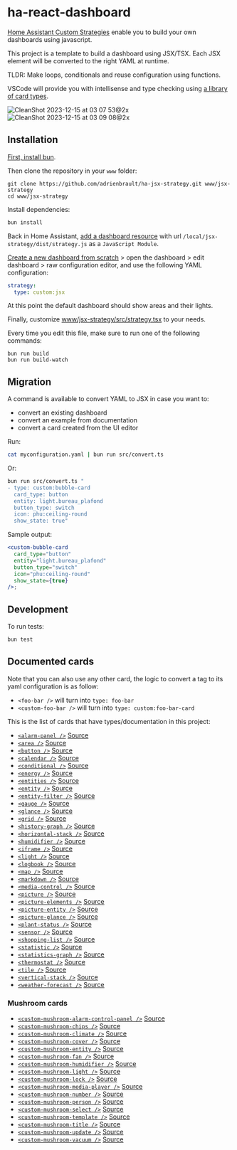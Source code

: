 # ha-react-dashboard

[Home Assistant Custom Strategies](https://developers.home-assistant.io/docs/frontend/custom-ui/custom-strategy/)
enable you to build your own dashboards using javascript.

This project is a template to build a dashboard using JSX/TSX. Each JSX element will be converted to the right YAML at runtime.

TLDR: Make loops, conditionals and reuse configuration using functions.

VSCode will provide you with intellisense and type checking using [a library of card types](#documented-cards).

![CleanShot 2023-12-15 at 03 07 53@2x](https://github.com/adrienbrault/ha-jsx-strategy/assets/611271/1f67f5b3-7d87-40c8-95b1-d1f9ceb35e5e)
![CleanShot 2023-12-15 at 03 09 08@2x](https://github.com/adrienbrault/ha-jsx-strategy/assets/611271/de8a4d78-6584-4aec-8c9e-00c2bb12088b)

## Installation

[First, install bun](https://bun.sh).

Then clone the repository in your `www` folder:
```
git clone https://github.com/adrienbrault/ha-jsx-strategy.git www/jsx-strategy
cd www/jsx-strategy
```

Install dependencies:
```bash
bun install
```

Back in Home Assistant, [add a dashboard resource](https://my.home-assistant.io/redirect/lovelace_resources/) with url `/local/jsx-strategy/dist/strategy.js` as a `JavaScript Module`.

[Create a new dashboard from scratch](https://my.home-assistant.io/redirect/lovelace_dashboards/) > open the dashboard > edit dashboard > raw configuration editor, and use the following YAML configuration:
```yaml
strategy:
  type: custom:jsx
```

At this point the default dashboard should show areas and their lights.

Finally, customize [www/jsx-strategy/src/strategy.tsx](/src/strategy.tsx) to your needs.

Every time you edit this file, make sure to run one of the following commands:
```
bun run build
bun run build-watch
```

## Migration

A command is available to convert YAML to JSX in case you want to:

- convert an existing dashboard
- convert an example from documentation
- convert a card created from the UI editor

Run:

```bash
cat myconfiguration.yaml | bun run src/convert.ts
```

Or:

```bash
bun run src/convert.ts "
- type: custom:bubble-card
  card_type: button
  entity: light.bureau_plafond
  button_type: switch
  icon: phu:ceiling-round
  show_state: true"
```

Sample output:

```jsx
<custom-bubble-card
  card_type="button"
  entity="light.bureau_plafond"
  button_type="switch"
  icon="phu:ceiling-round"
  show_state={true}
/>;
```

## Development

To run tests:

```bash
bun test
```

## Documented cards

Note that you can also use any other card, the logic to convert a tag to its yaml configuration is as follow:

- `<foo-bar />` will turn into `type: foo-bar`
- `<custom-foo-bar />` will turn into `type: custom:foo-bar-card`

This is the list of cards that have types/documentation in this project:
- [`<alarm-panel />`](src/cards/alarm-panel.ts) [Source](https://www.home-assistant.io/dashboards/alarm-panel)
- [`<area />`](src/cards/area.ts) [Source](https://www.home-assistant.io/dashboards/area)
- [`<button />`](src/cards/button.ts) [Source](https://www.home-assistant.io/dashboards/button)
- [`<calendar />`](src/cards/calendar.ts) [Source](https://www.home-assistant.io/dashboards/calendar)
- [`<conditional />`](src/cards/conditional.ts) [Source](https://www.home-assistant.io/dashboards/conditional)
- [`<energy />`](src/cards/energy.ts) [Source](https://www.home-assistant.io/dashboards/energy)
- [`<entities />`](src/cards/entities.ts) [Source](https://www.home-assistant.io/dashboards/entities)
- [`<entity />`](src/cards/entity.ts) [Source](https://www.home-assistant.io/dashboards/entity)
- [`<entity-filter />`](src/cards/entity-filter.ts) [Source](https://www.home-assistant.io/dashboards/entity-filter)
- [`<gauge />`](src/cards/gauge.ts) [Source](https://www.home-assistant.io/dashboards/gauge)
- [`<glance />`](src/cards/glance.ts) [Source](https://www.home-assistant.io/dashboards/glance)
- [`<grid />`](src/cards/grid.ts) [Source](https://www.home-assistant.io/dashboards/grid)
- [`<history-graph />`](src/cards/history-graph.ts) [Source](https://www.home-assistant.io/dashboards/history-graph)
- [`<horizontal-stack />`](src/cards/horizontal-stack.ts) [Source](https://www.home-assistant.io/dashboards/horizontal-stack)
- [`<humidifier />`](src/cards/humidifier.ts) [Source](https://www.home-assistant.io/dashboards/humidifier)
- [`<iframe />`](src/cards/iframe.ts) [Source](https://www.home-assistant.io/dashboards/iframe)
- [`<light />`](src/cards/light.ts) [Source](https://www.home-assistant.io/dashboards/light)
- [`<logbook />`](src/cards/logbook.ts) [Source](https://www.home-assistant.io/dashboards/logbook)
- [`<map />`](src/cards/map.ts) [Source](https://www.home-assistant.io/dashboards/map)
- [`<markdown />`](src/cards/markdown.ts) [Source](https://www.home-assistant.io/dashboards/markdown)
- [`<media-control />`](src/cards/media-control.ts) [Source](https://www.home-assistant.io/dashboards/media_control)
- [`<picture />`](src/cards/picture.ts) [Source](https://www.home-assistant.io/dashboards/picture)
- [`<picture-elements />`](src/cards/picture-elements.ts) [Source](https://www.home-assistant.io/dashboards/picture-elements)
- [`<picture-entity />`](src/cards/picture-entity.ts) [Source](https://www.home-assistant.io/dashboards/picture-entity)
- [`<picture-glance />`](src/cards/picture-glance.ts) [Source](https://www.home-assistant.io/dashboards/picture-glance)
- [`<plant-status />`](src/cards/plant-status.ts) [Source](https://www.home-assistant.io/dashboards/plant-status)
- [`<sensor />`](src/cards/sensor.ts) [Source](https://www.home-assistant.io/dashboards/sensor)
- [`<shopping-list />`](src/cards/shopping-list.ts) [Source](https://www.home-assistant.io/dashboards/shopping-list)
- [`<statistic />`](src/cards/statistic.ts) [Source](https://www.home-assistant.io/dashboards/statistic)
- [`<statistics-graph />`](src/cards/statistics-graph.ts) [Source](https://www.home-assistant.io/dashboards/graph)
- [`<thermostat />`](src/cards/thermostat.ts) [Source](https://www.home-assistant.io/dashboards/thermostat)
- [`<tile />`](src/cards/tile.ts) [Source](https://www.home-assistant.io/dashboards/tile)
- [`<vertical-stack />`](src/cards/vertical-stack.ts) [Source](https://www.home-assistant.io/dashboards/vertical-stack)
- [`<weather-forecast />`](src/cards/weather-forecast.ts) [Source](https://www.home-assistant.io/dashboards/weather-forecast)

### Mushroom cards

- [`<custom-mushroom-alarm-control-panel />`](src/cards/mushroom/alarm-control-panel.ts) [Source](https://github.com/piitaya/lovelace-mushroom/blob/main/docs/cards/alarm-control-panel.md)
- [`<custom-mushroom-chips />`](src/cards/mushroom/chips.ts) [Source](https://github.com/piitaya/lovelace-mushroom/blob/main/docs/cards/chips.md)
- [`<custom-mushroom-climate />`](src/cards/mushroom/climate.ts) [Source](https://github.com/piitaya/lovelace-mushroom/blob/main/docs/cards/climate.md)
- [`<custom-mushroom-cover />`](src/cards/mushroom/cover.ts) [Source](https://github.com/piitaya/lovelace-mushroom/blob/main/docs/cards/cover.md)
- [`<custom-mushroom-entity />`](src/cards/mushroom/entity.ts) [Source](https://github.com/piitaya/lovelace-mushroom/blob/main/docs/cards/entity.md)
- [`<custom-mushroom-fan />`](src/cards/mushroom/fan.ts) [Source](https://github.com/piitaya/lovelace-mushroom/blob/main/docs/cards/fan.md)
- [`<custom-mushroom-humidifier />`](src/cards/mushroom/humidifier.ts) [Source](https://github.com/piitaya/lovelace-mushroom/blob/main/docs/cards/humidifier.md)
- [`<custom-mushroom-light />`](src/cards/mushroom/light.ts) [Source](https://github.com/piitaya/lovelace-mushroom/blob/main/docs/cards/light.md)
- [`<custom-mushroom-lock />`](src/cards/mushroom/lock.ts) [Source](https://github.com/piitaya/lovelace-mushroom/blob/main/docs/cards/lock.md)
- [`<custom-mushroom-media-player />`](src/cards/mushroom/media-player.ts) [Source](https://github.com/piitaya/lovelace-mushroom/blob/main/docs/cards/media-player.md)
- [`<custom-mushroom-number />`](src/cards/mushroom/number.ts) [Source](https://github.com/piitaya/lovelace-mushroom/blob/main/docs/cards/number.md)
- [`<custom-mushroom-person />`](src/cards/mushroom/person.ts) [Source](https://github.com/piitaya/lovelace-mushroom/blob/main/docs/cards/person.md)
- [`<custom-mushroom-select />`](src/cards/mushroom/select.ts) [Source](https://github.com/piitaya/lovelace-mushroom/blob/main/docs/cards/select.md)
- [`<custom-mushroom-template />`](src/cards/mushroom/template.ts) [Source](https://github.com/piitaya/lovelace-mushroom/blob/main/docs/cards/template.md)
- [`<custom-mushroom-title />`](src/cards/mushroom/title.ts) [Source](https://github.com/piitaya/lovelace-mushroom/blob/main/docs/cards/title.md)
- [`<custom-mushroom-update />`](src/cards/mushroom/update.ts) [Source](https://github.com/piitaya/lovelace-mushroom/blob/main/docs/cards/update.md)
- [`<custom-mushroom-vacuum />`](src/cards/mushroom/vacuum.ts) [Source](https://github.com/piitaya/lovelace-mushroom/blob/main/docs/cards/vacuum.md)

